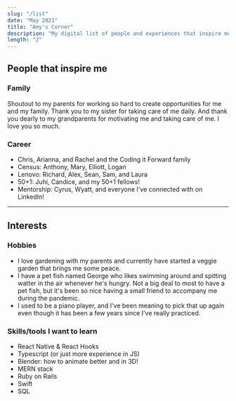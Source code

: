 ```yaml
---
slug: "/list"
date: "May 2021"
title: "Amy's Corner"
description: "My digital list of people and experiences that inspire me everyday to be a better designer, coder, and human."
length: "2"
---
```


## People that inspire me

### Family

Shoutout to my parents for working so hard to create opportunities for me and my family. Thank you to my sister for taking care of me daily. And thank you dearly to my grandparents for motivating me and taking care of me. I love you so much.

### Career

* Chris, Arianna, and Rachel and the Coding it Forward family
* Census: Anthony, Mary, Elliott, Logan
* Lenovo: Richard, Alex, Sean, Sam, and Laura
* 50+1: Juhi, Candice, and my 50+1 fellows!
* Mentorship: Cyrus, Wyatt, and everyone I've connected with on LinkedIn!

---

## Interests

### Hobbies

* I love gardening with my parents and currently have started a veggie garden that brings me some peace.
* I have a pet fish named George who likes swimming around and spitting watter in the air whenever he's hungry. Not a big deal to most to have a pet fish, but it's been so nice having a small friend to accompany me during the pandemic.
* I used to be a piano player, and I've been meaning to pick that up again even though it has been a few years since I've really practiced.

### Skills/tools I want to learn

* React Native & React Hooks
* Typescript (or just more experience in JS)
* Blender: how to animate better and in 3D!
* MERN stack
* Ruby on Rails
* Swift
* SQL
